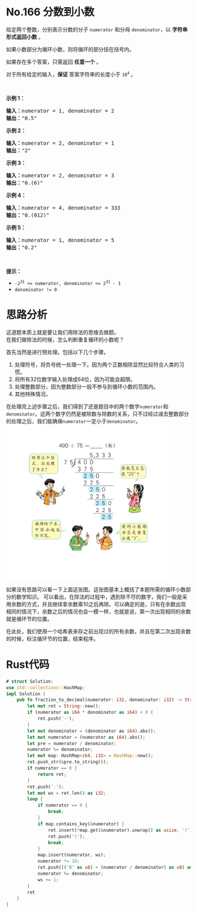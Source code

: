 # No.166 分数到小数
<p>给定两个整数，分别表示分数的分子&nbsp;<code>numerator</code> 和分母 <code>denominator</code>，以 <strong>字符串形式返回小数</strong> 。</p>

<p>如果小数部分为循环小数，则将循环的部分括在括号内。</p>

<p class="MachineTrans-lang-zh-CN">如果存在多个答案，只需返回 <strong>任意一个</strong> 。</p>

<p class="MachineTrans-lang-zh-CN">对于所有给定的输入，<strong>保证</strong> 答案字符串的长度小于 <code>10<sup>4</sup></code> 。</p>

<p>&nbsp;</p>

<p><strong>示例 1：</strong></p>

<pre><strong>输入：</strong>numerator = 1, denominator = 2
<strong>输出：</strong>"0.5"
</pre>

<p><strong>示例 2：</strong></p>

<pre><strong>输入：</strong>numerator = 2, denominator = 1
<strong>输出：</strong>"2"
</pre>

<p><strong>示例 3：</strong></p>

<pre><strong>输入：</strong>numerator = 2, denominator = 3
<strong>输出：</strong>"0.(6)"
</pre>

<p><strong>示例 4：</strong></p>

<pre><strong>输入：</strong>numerator = 4, denominator = 333
<strong>输出：</strong>"0.(012)"
</pre>

<p><strong>示例 5：</strong></p>

<pre><strong>输入：</strong>numerator = 1, denominator = 5
<strong>输出：</strong>"0.2"
</pre>

<p>&nbsp;</p>

<p><strong>提示：</strong></p>

<ul>
	<li><code>-2<sup>31</sup> &lt;=&nbsp;numerator, denominator &lt;= 2<sup>31</sup> - 1</code></li>
	<li><code>denominator != 0</code></li>
</ul>

# 思路分析

这道题本质上就是要让我们用除法的思维去做题。  
在我们做除法的时候，怎么判断重复循环的小数呢？

首先当然是进行预处理。包括以下几个步骤。

1. 处理符号，将负号统一处理一下。因为两个正数相除显然比较符合人类的习惯。
2. 将所有32位数字输入处理成64位，因为可能会超限。
3. 处理整数部分，因为整数部分一般不参与到循环小数的范围内。
4. 其他特殊情况。


在处理完上述步骤之后，我们得到了还是题目中的两个数字`numerator`和`denominator`。这两个数字仍然是被除数与除数的关系，只不过经过减去整数部分的处理之后，我们能确保`numerator`一定小于`denominator`。
![小学课本对于循环小数的讲解](./3-No.166.png)

如果没有思路可以看一下上面这张图。这张图基本上概括了本题所需的循环小数部分的数学知识。
可以看出，在除法的过程中，遇到除不尽的数字，我们一般是采用余数的方式，并且继续拿余数乘10之后再除。可以确定的是，只有在余数出现相同的情况下，余数之后的情况也会一模一样，也就是说，第一次出现相同的余数就是循环节的位置。

在此处，我们使用一个哈希表来存之前出现过的所有余数，并且在第二次出现余数的时候，标注循环节的位置，结束程序。
# Rust代码
```rust
# struct Solution;
use std::collections::HashMap;
impl Solution {
    pub fn fraction_to_decimal(numerator: i32, denominator: i32) -> String {
        let mut ret = String::new();
        if (numerator as i64 * denominator as i64) < 0 {
            ret.push('-');
        }
        let mut denominator = (denominator as i64).abs();
        let mut numerator = (numerator as i64).abs();
        let pre = numerator / denominator;
        numerator %= denominator;
        let mut map: HashMap<i64, i32> = HashMap::new();
        ret.push_str(&pre.to_string());
        if numerator == 0 {
            return ret;
        }
        ret.push('.');
        let mut ws = ret.len() as i32;
        loop {
            if numerator == 0 {
                break;
            }
            if map.contains_key(&numerator) {
                ret.insert(*map.get(&numerator).unwrap() as usize, '(');
                ret.push(')');
                break;
            }
            map.insert(numerator, ws);
            numerator *= 10;
            ret.push((('0' as u8) + (numerator / denominator) as u8) as char);
            numerator %= denominator;
            ws += 1;
        }
        ret
    }
}
```
